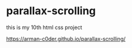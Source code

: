 # parallax-scrolling
this is my 10th html css project

https://arman-c0der.github.io/parallax-scrolling/
